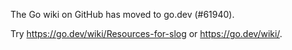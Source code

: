 The Go wiki on GitHub has moved to go.dev (#61940).

Try <https://go.dev/wiki/Resources-for-slog> or <https://go.dev/wiki/>.

